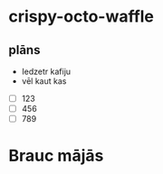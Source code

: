 # crispy-octo-waffle

## plāns

- Iedzetr kafiju
- vēl kaut kas
- [ ] 123
- [ ] 456
- [ ] 789

# Brauc mājās
